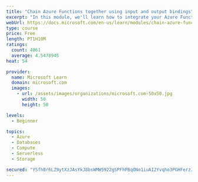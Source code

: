 ```yaml
---
title: "Chain Azure Functions together using input and output bindings"
excerpt: "In this module, we'll learn how to integrate your Azure Function with various data sources by using bindings."
webUrl: https://docs.microsoft.com/en-us/learn/modules/chain-azure-functions-data-using-bindings/
type: course
price: Free
length: PT1H10M
ratings:
  count: 4061
  average: 4.5478945
heat: 54

provider:
  name: Microsoft Learn
  domain: microsoft.com
  images:
    - url: /assets/images/organizations/microsoft.com-50x50.jpg
      width: 50
      height: 50

levels:
  - Beginner

topics:
  - Azure
  - Databases
  - Compute
  - Serverless
  - Storage

secured: "YSfhBr6LZ9ytXzJAsYkJ8bsWMW5922gSPFhPBqONo1iuAI2Yvqho3PGHFerzJsetvA2cHtrSEGOIEGzIFGBGriv/c5FGlg9+RFbxE85ZdFrTh3Yzq/UNuWl6cKSfcHvdBqLxAu+1Yq8S03NRA8dKijNqFJQ3otdSlinirTYc82gYWPVyjzl7/xtkwNLS7Nvy/8zHPPPFBQN5dStIyj6Pwx6tn8UlT5nTr0rrCsXhn9vWeMLlJV3g2n2VGqRKuv03CAdXTSzSjK5tsfKJ8htADJ729lnxEA4Iss8Su8h+0b0xHS0hVPpg44pr+xifsbAqZ/t7Gp4lRW0xl+ymQxW5smxVOnlry+StYnUBrX9L58Pjj74CAxNihfUOwqNPDZLdwDysz+ixFMriGfLCjfrd8V5Xn6hMPoXBGfCIhd+rDC4=;5TKItk2jM2ZMmw0wtz4aSA=="
---
```


